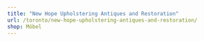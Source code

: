 ```yaml
---
title: "New Hope Upholstering Antiques and Restoration"
url: /toronto/new-hope-upholstering-antiques-and-restoration/
shop: Möbel
---
```

